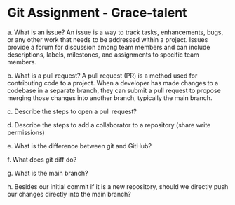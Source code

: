 # Git Assignment - Grace-talent
a. What is an issue?
An issue is a way to track tasks, enhancements, bugs, or any other work that needs to be addressed within a project. Issues provide a forum for discussion among team members and can include descriptions, labels, milestones, and assignments to specific team members. 

b. What is a pull request?
A pull request (PR) is a method used for contributing code to a project. When a developer has made changes to a codebase in a separate branch, they can submit a pull request to propose merging those changes into another branch, typically the main branch. 

c. Describe the steps to open a pull request?

d. Describe the steps to add a collaborator to a repository (share write permissions)

e. What is the difference between git and GitHub?

f. What does git diff do?

g. What is the main branch?

h. Besides our initial commit if it is a new repository, should we directly push our changes directly into the main branch?